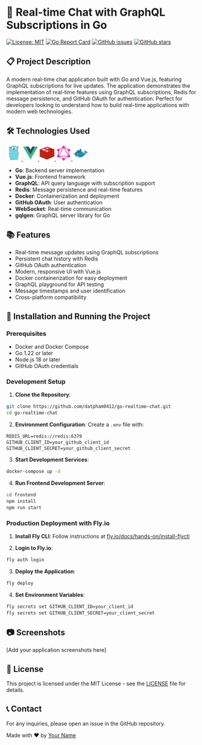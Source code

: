 # 💬 Real-time Chat with GraphQL Subscriptions in Go

[![License: MIT](https://img.shields.io/badge/License-MIT-yellow.svg)](LICENSE)
[![Go Report Card](https://goreportcard.com/badge/github.com/datpham0412/go-realtime-chat)](https://goreportcard.com/report/github.com/datpham0412/go-realtime-chat)
[![GitHub issues](https://img.shields.io/github/issues/datpham0412/go-realtime-chat)](https://github.com/datpham0412/go-realtime-chat/issues)
[![GitHub stars](https://img.shields.io/github/stars/datpham0412/go-realtime-chat)](https://github.com/datpham0412/go-realtime-chat/stargazers)

## 📋 Project Description

A modern real-time chat application built with Go and Vue.js, featuring GraphQL subscriptions for live updates. The application demonstrates the implementation of real-time features using GraphQL subscriptions, Redis for message persistence, and GitHub OAuth for authentication. Perfect for developers looking to understand how to build real-time applications with modern web technologies.

## 🛠 Technologies Used

<p align="left">
    <a href="https://go.dev/" target="_blank" rel="noreferrer">
        <img src="https://raw.githubusercontent.com/devicons/devicon/master/icons/go/go-original.svg" alt="go" width="40" height="40"/>
    </a>
    <a href="https://vuejs.org/" target="_blank" rel="noreferrer">
        <img src="https://raw.githubusercontent.com/devicons/devicon/master/icons/vuejs/vuejs-original.svg" alt="vue" width="40" height="40"/>
    </a>
    <a href="https://redis.io/" target="_blank" rel="noreferrer">
        <img src="https://raw.githubusercontent.com/devicons/devicon/master/icons/redis/redis-original.svg" alt="redis" width="40" height="40"/>
    </a>
    <a href="https://graphql.org/" target="_blank" rel="noreferrer">
        <img src="https://raw.githubusercontent.com/devicons/devicon/master/icons/graphql/graphql-plain.svg" alt="graphql" width="40" height="40"/>
    </a>
    <a href="https://www.docker.com/" target="_blank" rel="noreferrer">
        <img src="https://raw.githubusercontent.com/devicons/devicon/master/icons/docker/docker-original.svg" alt="docker" width="40" height="40"/>
    </a>
</p>

- **Go**: Backend server implementation
- **Vue.js**: Frontend framework
- **GraphQL**: API query language with subscription support
- **Redis**: Message persistence and real-time features
- **Docker**: Containerization and deployment
- **GitHub OAuth**: User authentication
- **WebSocket**: Real-time communication
- **gqlgen**: GraphQL server library for Go

## 📚 Features

- Real-time message updates using GraphQL subscriptions
- Persistent chat history with Redis
- GitHub OAuth authentication
- Modern, responsive UI with Vue.js
- Docker containerization for easy deployment
- GraphQL playground for API testing
- Message timestamps and user identification
- Cross-platform compatibility

## 🚀 Installation and Running the Project

### Prerequisites

- Docker and Docker Compose
- Go 1.22 or later
- Node.js 18 or later
- GitHub OAuth credentials

### Development Setup

1. **Clone the Repository**:

```bash
git clone https://github.com/datpham0412/go-realtime-chat.git
cd go-realtime-chat
```

2. **Environment Configuration**:
   Create a `.env` file with:

```env
REDIS_URL=redis://redis:6379
GITHUB_CLIENT_ID=your_github_client_id
GITHUB_CLIENT_SECRET=your_github_client_secret
```

3. **Start Development Services**:

```bash
docker-compose up -d
```

4. **Run Frontend Development Server**:

```bash
cd frontend
npm install
npm run start
```

### Production Deployment with Fly.io

1. **Install Fly CLI**:
   Follow instructions at [fly.io/docs/hands-on/install-flyctl](https://fly.io/docs/hands-on/install-flyctl/)

2. **Login to Fly.io**:

```bash
fly auth login
```

3. **Deploy the Application**:

```bash
fly deploy
```

4. **Set Environment Variables**:

```bash
fly secrets set GITHUB_CLIENT_ID=your_client_id
fly secrets set GITHUB_CLIENT_SECRET=your_client_secret
```

## 📷 Screenshots

[Add your application screenshots here]

## 📜 License

This project is licensed under the MIT License - see the [LICENSE](LICENSE) file for details.

## 📞 Contact

For any inquiries, please open an issue in the GitHub repository.

Made with ❤️ by [Your Name](https://github.com/datpham0412)
